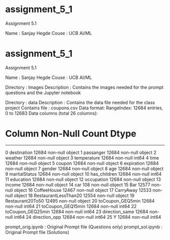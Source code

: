 # assignment_5_1
 Assignment 5.1 

Name : Sanjay Hegde
Couse : UCB AI/ML
# assignment_5_1
 Assignment 5.1 

Name : Sanjay Hegde
Couse : UCB AI/ML

Directory : Images 
 Description : Contains the images needed for the prompt questions and the Jupyter notebook

Directory : data 
 Description : Contains the data file needed for the class project
 Contains file : coupons.csv
 Data format:
  RangeIndex: 12684 entries, 0 to 12683
  Data columns (total 26 columns):
   #   Column                Non-Null Count  Dtype 
  ---  ------                --------------  ----- 
   0   destination           12684 non-null  object
   1   passanger             12684 non-null  object
   2   weather               12684 non-null  object
   3   temperature           12684 non-null  int64 
   4   time                  12684 non-null  object
   5   coupon                12684 non-null  object
   6   expiration            12684 non-null  object
   7   gender                12684 non-null  object
   8   age                   12684 non-null  object
   9   maritalStatus         12684 non-null  object
   10  has_children          12684 non-null  int64 
   11  education             12684 non-null  object
   12  occupation            12684 non-null  object
   13  income                12684 non-null  object
   14  car                   108 non-null    object
   15  Bar                   12577 non-null  object
   16  CoffeeHouse           12467 non-null  object
   17  CarryAway             12533 non-null  object
   18  RestaurantLessThan20  12554 non-null  object
   19  Restaurant20To50      12495 non-null  object
   20  toCoupon_GEQ5min      12684 non-null  int64 
   21  toCoupon_GEQ15min     12684 non-null  int64 
   22  toCoupon_GEQ25min     12684 non-null  int64 
   23  direction_same        12684 non-null  int64 
   24  direction_opp         12684 non-null  int64 
   25  Y                     12684 non-null  int64 


prompt_orig.ipynb : Original Prompt file (Questions only)
prompt_sol.ipynb : Original Prompt file (Solutions)